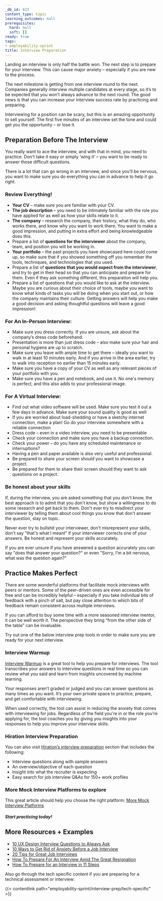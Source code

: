 ```yaml
---
_db_id: 823
content_type: topic
learning_outcomes: null
prerequisites:
  hard: null
  soft: []
ready: true
tags:
- employability-sprint
title: Interview Preparation
---
```


Landing an interview is only half the battle won. The next step is to prepare for your interview. This can cause major anxiety – especially if you are new to the process. 

The next milestone is getting from one interview round to the next. Companies generally interview multiple candidates at every stage, so it’s to be expected that you won’t always advance to the next round. The good news is that you can increase your interview success rate by practicing and preparing. 

Interviewing for a position can be scary, but this is an amazing opportunity to sell yourself. The first five minutes of an interview set the tone and could get you the opportunity – or lose it.

## Preparation Before The Interview
You really want to ace the interview, and with that in mind, you need to practice. Don't take it easy or simply ‘wing it’ – you want to be ready to answer those difficult questions.

There is a lot that can go wrong in an interview, and since you’ll be nervous, you want to make sure you do everything you can in advance to help it go right.

### Review Everything!
- **Your CV** – make sure you are familiar with your CV.
- **The job description** – you need to be intimately familiar with the role you have applied for as well as how your skills relate to it.
- **The company** – research the company, their history, what they do, who works there, and know why you want to work there. You want to make a good impression, and putting in extra effort and being knowledgeable does this.
- Prepare a list of **questions for the interviewer** about the company, team, and position you will be working in.
- **Your portfolio** – the past projects you have showcased here could come up, so make sure that if you showed something off you remember the tools, techniques, and technologies that you used.
- Prepare a list of **questions that you would expect from the interviewer**, and try to get in their head so that you can anticipate and prepare for them. Even if they ask something different, this preparation will help you.
- Prepare a list of questions that you would like to ask at the interview. Maybe you are curious about their choice of tools, maybe you want to know what kinds of tasks you will be doing when you start out, or how the company maintains their culture. Getting answers will help you make a good decision and asking thoughtful questions will leave a good impression!

### For An In-Person Interview:
- Make sure you dress correctly. If you are unsure, ask about the company’s dress code beforehand.
- Presentation is more than just dress code – also make sure your hair and personal hygiene are up to scratch.
- Make sure you leave with ample time to get there – ideally you want to walk in at least 10 minutes early. And if you arrive in the area earlier, try to walk into reception no earlier than 15 minutes early.
- Make sure you have a copy of your CV as well as any relevant pieces of your portfolio with you.
- Make sure you have a pen and notebook, and use it. No one's memory is perfect, and this also adds to your professional image.


### For A Virtual Interview:
- Find out what video software will be used. Make sure you test it out a few days in advance. Make sure your sound quality is good as well
- If you are worried about load-shedding or have a sketchy internet connection, make a plan! Go do your interview somewhere with a reliable connection
- Dress code – even in a video interview, you need to be presentable
- Check your connection and make sure you have a backup connection.
- Check your power – do you have any scheduled maintenance or interruptions?
- Having a pen and paper available is also very useful and professional.
- Be prepared to share your screen should you want to showcase a project.
- Be prepared for them to share their screen should they want to ask questions on a project. 

### Be honest about your skills
If, during the interview, you are asked something that you don't know, the best approach is to admit that you don't know, but show a willingness to do some research and get back to them. Don't ever try to misdirect your interviewer by telling them about cool things you know that don't answer the question, stay on topic.

Never ever try to bullshit your interviewer, don't misrepresent your skills, don't say "that's what I meant" if your interviewer corrects one of your answers. Be honest and represent your skills accurately. 

If you are ever unsure if you have answered a question accurately you can say "does that answer your question?" or even "Sorry, I'm a bit nervous, what was the question again?"

## Practice Makes Perfect
There are some wonderful platforms that facilitate mock interviews with peers or mentors. Some of the peer-driven ones are even accessible for free and can be incredibly helpful – especially if you take individual bits of feedback with a pinch of salt, but pay close attention to which bits of feedback remain consistent across multiple interviews. 

If you can afford to buy some time with a more seasoned interview mentor, it can be well worth it. The perspective they bring “from the other side of the table” can be invaluable. 

Try out one of the below interview prep tools in order to make sure you are ready for your next interview. 

### Interview Warmup
[Interview Warmup](https://grow.google/certificates/interview-warmup/?utm_source=gDigital&utm_medium=email&utm_campaign=interviewwarmup&utm_content=announcement-email) is a great tool to help you prepare for interviews. The tool transcribes your answers to interview questions in real time so you can review what you said and learn from insights uncovered by machine learning.

Your responses aren’t graded or judged and you can answer questions as many times as you want. It’s your own private space to practice, prepare, and get comfortable with interviewing.

When used correctly, the tool can assist in reducing the anxiety that comes with interviewing for jobs. Regardless of the field you're in or the role you're applying for, the tool coaches you by giving you insights into your responses to help you improve your interview skills.

### Hiration Interview Preparation
You can also visit [Hiration’s interview preparation](https://www.hiration.com/interview-preparation/) section that includes the following:

- Interview questions along with sample answers
- An overview/objective of each question
- Insight into what the recruiter is expecting
- Easy search for job interview Q&As for 150+ work profiles

### More Mock Interview Platforms to explore
This great article should help you choose the right platform: 
[More Mock Interview Platforms](https://medium.com/better-code-and-life/5-super-helpful-programming-mock-interviews-platforms-6f01c829f3f4)

#### *Start practicing today!*

## More Resources + Examples
- [10 UX Design Interview Questions to Always Ask](https://xd.adobe.com/ideas/career-tips/ux-design-interview-questions-ask-interviewer-2/)
- [10 Ways to Get Rid of Anxiety Before a Job Interview](https://www.makeuseof.com/ways-get-rid-of-anxiety-job-interview/)
- [20 Tips for Great Job Interviews](https://www.experis.com/en/insights/articles/2021/05/25/20-tips-for-great-job-interviews)
- [How To Prepare For An Interview Amid The Great Resignation](https://www.forbes.com/sites/emmylucas/2022/05/03/how-to-prepare-for-an-interview-amid-the-great-resignation/?sh=5dbbfdcb2c10)
- [How To Prepare for an Interview in 11 Steps](https://www.indeed.com/career-advice/interviewing/how-to-prepare-for-an-interview)

Also go through the tech specific content if you are preparing for a technical assessment or interview:

{{< contentlink path="employability-sprint/interview-prep/tech-specific" >}}